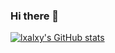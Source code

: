### Hi there 👋

[![lxalxy's GitHub stats](https://github-readme-stats.vercel.app/api?username=lxalxy)](https://github.com/anuraghazra/github-readme-stats)

